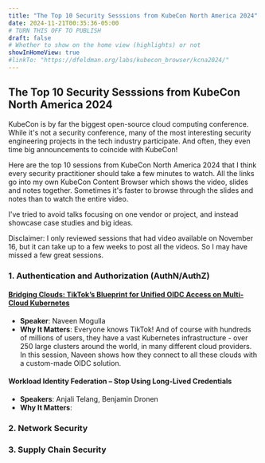 ```yaml
---
title: "The Top 10 Security Sesssions from KubeCon North America 2024"
date: 2024-11-21T00:35:36-05:00
# TURN THIS OFF TO PUBLISH
draft: false
# Whether to show on the home view (highlights) or not
showInHomeView: true
#linkTo: "https://dfeldman.org/labs/kubecon_browser/kcna2024/"
---
```


## The Top 10 Security Sesssions from KubeCon North America 2024

KubeCon is by far the biggest open-source cloud computing conference. While it's not a security conference, many of the most interesting security engineering projects in the tech industry participate. And often, they even time big announcements to coincide with KubeCon! 

Here are the top 10 sessions from KubeCon North America 2024 that I think every security practitioner should take a few minutes to watch. All the links go into my own KubeCon Content Browser which shows the video, slides and notes together. Sometimes it's faster to browse through the slides and notes than to watch the entire video. 

I've tried to avoid talks focusing on one vendor or project, and instead showcase case studies and big ideas.

Disclaimer: I only reviewed sessions that had video available on November 16, but it can take up to a few weeks to post all the videos. So I may have missed a few great sessions.

### 1. Authentication and Authorization (AuthN/AuthZ)

#### [**Bridging Clouds: TikTok’s Blueprint for Unified OIDC Access on Multi-Cloud Kubernetes**](https://dfeldman.org/labs/kubecon_browser/kcna2024/#1i7lM)
- **Speaker**: Naveen Mogulla
- **Why It Matters**: Everyone knows TikTok! And of course with hundreds of millions of users, they have a vast Kubernetes infrastructure - over 250 large clusters around the world, in many different cloud providers. In this session, Naveen shows how they connect to all these clouds with a custom-made OIDC solution. 

#### **Workload Identity Federation – Stop Using Long-Lived Credentials**
- **Speakers**: Anjali Telang, Benjamin Dronen
- **Why It Matters**: 

### 2. Network Security

### 3. Supply Chain Security
